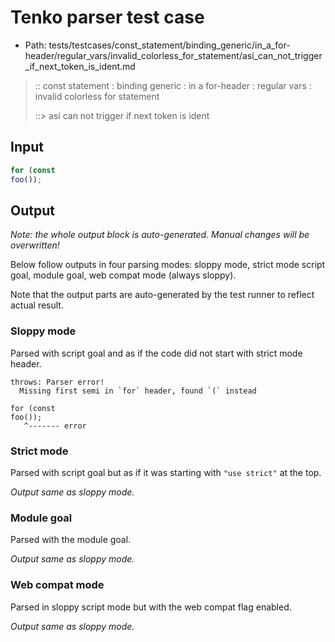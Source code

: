 # Tenko parser test case

- Path: tests/testcases/const_statement/binding_generic/in_a_for-header/regular_vars/invalid_colorless_for_statement/asi_can_not_trigger_if_next_token_is_ident.md

> :: const statement : binding generic : in a for-header : regular vars : invalid colorless for statement
>
> ::> asi can not trigger if next token is ident

## Input

`````js
for (const
foo());
`````

## Output

_Note: the whole output block is auto-generated. Manual changes will be overwritten!_

Below follow outputs in four parsing modes: sloppy mode, strict mode script goal, module goal, web compat mode (always sloppy).

Note that the output parts are auto-generated by the test runner to reflect actual result.

### Sloppy mode

Parsed with script goal and as if the code did not start with strict mode header.

`````
throws: Parser error!
  Missing first semi in `for` header, found `(` instead

for (const
foo());
   ^------- error
`````

### Strict mode

Parsed with script goal but as if it was starting with `"use strict"` at the top.

_Output same as sloppy mode._

### Module goal

Parsed with the module goal.

_Output same as sloppy mode._

### Web compat mode

Parsed in sloppy script mode but with the web compat flag enabled.

_Output same as sloppy mode._
